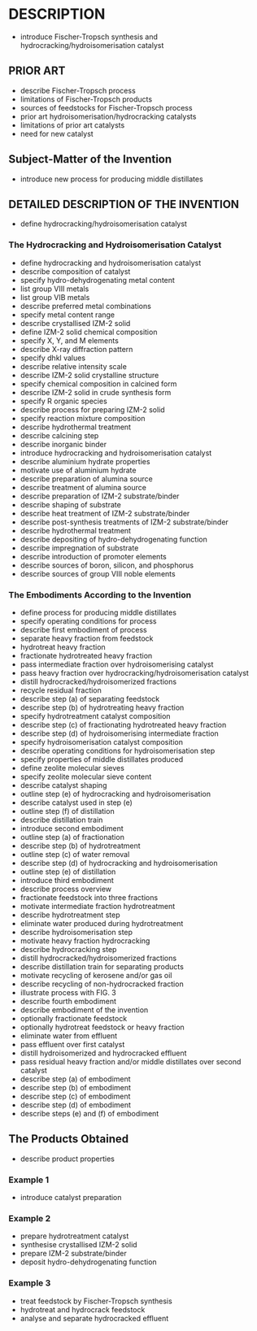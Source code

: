 # DESCRIPTION

- introduce Fischer-Tropsch synthesis and hydrocracking/hydroisomerisation catalyst

## PRIOR ART

- describe Fischer-Tropsch process
- limitations of Fischer-Tropsch products
- sources of feedstocks for Fischer-Tropsch process
- prior art hydroisomerisation/hydrocracking catalysts
- limitations of prior art catalysts
- need for new catalyst

## Subject-Matter of the Invention

- introduce new process for producing middle distillates

## DETAILED DESCRIPTION OF THE INVENTION

- define hydrocracking/hydroisomerisation catalyst

### The Hydrocracking and Hydroisomerisation Catalyst

- define hydrocracking and hydroisomerisation catalyst
- describe composition of catalyst
- specify hydro-dehydrogenating metal content
- list group VIII metals
- list group VIB metals
- describe preferred metal combinations
- specify metal content range
- describe crystallised IZM-2 solid
- define IZM-2 solid chemical composition
- specify X, Y, and M elements
- describe X-ray diffraction pattern
- specify dhkl values
- describe relative intensity scale
- describe IZM-2 solid crystalline structure
- specify chemical composition in calcined form
- describe IZM-2 solid in crude synthesis form
- specify R organic species
- describe process for preparing IZM-2 solid
- specify reaction mixture composition
- describe hydrothermal treatment
- describe calcining step
- describe inorganic binder
- introduce hydrocracking and hydroisomerisation catalyst
- describe aluminium hydrate properties
- motivate use of aluminium hydrate
- describe preparation of alumina source
- describe treatment of alumina source
- describe preparation of IZM-2 substrate/binder
- describe shaping of substrate
- describe heat treatment of IZM-2 substrate/binder
- describe post-synthesis treatments of IZM-2 substrate/binder
- describe hydrothermal treatment
- describe depositing of hydro-dehydrogenating function
- describe impregnation of substrate
- describe introduction of promoter elements
- describe sources of boron, silicon, and phosphorus
- describe sources of group VIII noble elements

### The Embodiments According to the Invention

- define process for producing middle distillates
- specify operating conditions for process
- describe first embodiment of process
- separate heavy fraction from feedstock
- hydrotreat heavy fraction
- fractionate hydrotreated heavy fraction
- pass intermediate fraction over hydroisomerising catalyst
- pass heavy fraction over hydrocracking/hydroisomerisation catalyst
- distill hydrocracked/hydroisomerized fractions
- recycle residual fraction
- describe step (a) of separating feedstock
- describe step (b) of hydrotreating heavy fraction
- specify hydrotreatment catalyst composition
- describe step (c) of fractionating hydrotreated heavy fraction
- describe step (d) of hydroisomerising intermediate fraction
- specify hydroisomerisation catalyst composition
- describe operating conditions for hydroisomerisation step
- specify properties of middle distillates produced
- define zeolite molecular sieves
- specify zeolite molecular sieve content
- describe catalyst shaping
- outline step (e) of hydrocracking and hydroisomerisation
- describe catalyst used in step (e)
- outline step (f) of distillation
- describe distillation train
- introduce second embodiment
- outline step (a) of fractionation
- describe step (b) of hydrotreatment
- outline step (c) of water removal
- describe step (d) of hydrocracking and hydroisomerisation
- outline step (e) of distillation
- introduce third embodiment
- describe process overview
- fractionate feedstock into three fractions
- motivate intermediate fraction hydrotreatment
- describe hydrotreatment step
- eliminate water produced during hydrotreatment
- describe hydroisomerisation step
- motivate heavy fraction hydrocracking
- describe hydrocracking step
- distill hydrocracked/hydroisomerized fractions
- describe distillation train for separating products
- motivate recycling of kerosene and/or gas oil
- describe recycling of non-hydrocracked fraction
- illustrate process with FIG. 3
- describe fourth embodiment
- describe embodiment of the invention
- optionally fractionate feedstock
- optionally hydrotreat feedstock or heavy fraction
- eliminate water from effluent
- pass effluent over first catalyst
- distill hydroisomerized and hydrocracked effluent
- pass residual heavy fraction and/or middle distillates over second catalyst
- describe step (a) of embodiment
- describe step (b) of embodiment
- describe step (c) of embodiment
- describe step (d) of embodiment
- describe steps (e) and (f) of embodiment

## The Products Obtained

- describe product properties

### Example 1

- introduce catalyst preparation

### Example 2

- prepare hydrotreatment catalyst
- synthesise crystallised IZM-2 solid
- prepare IZM-2 substrate/binder
- deposit hydro-dehydrogenating function

### Example 3

- treat feedstock by Fischer-Tropsch synthesis
- hydrotreat and hydrocrack feedstock
- analyse and separate hydrocracked effluent

